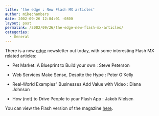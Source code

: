 ```yaml
---
title: 'the edge : New Flash MX articles'
author: mikechambers
date: 2002-09-26 12:04:01 -0800
layout: post
permalink: /2002/09/26/the-edge-new-flash-mx-articles/
categories:
  - General
---
```



There is a new [edge][1]&nbsp;newsletter out today, with some interesting Flash MX related articles:  
  
*   Pet Market: A Blueprint to Build your own : Steve Peterson
  
*   Web Services Make Sense, Despite the Hype : Peter O&#8217;Kelly
  
*   Real-World Examples&#8221; Businesses Add Value with Video : Diana Johnson
  
*   How (not) to Drive People to your Flash App : Jakob Nielsen

  
You can view the Flash version of the magazine [here][2].

 [1]: http://www.macromedia.com/newsletters/edge/
 [2]: http://www.macromedia.com/newsletters/edge/september2002/a1.html